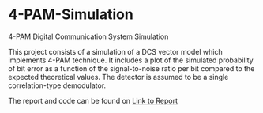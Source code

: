 # 4-PAM-Simulation
4-PAM Digital Communication System Simulation 

This project consists of a simulation of a DCS vector model which implements 4-PAM technique. It includes a plot of the simulated probability of bit error as a function of the signal-to-noise ratio per bit compared to the expected theoretical values. The detector is assumed to be a single correlation-type demodulator. 

The report and code can be found on [Link to Report](4_PAM_DCS.pdf)
